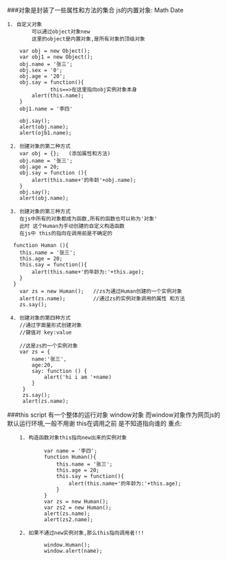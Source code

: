 ###对象是封装了一些属性和方法的集合
	js的内置对象: Math Date

	1. 自定义对象
			可以通过object对象new
			这里的object是内置对象,是所有对象的顶级对象

		var obj = new Object();
		var obj1 = new Object();
		obj.name = '张三';
		obj.sex = '0';
		obj.age = '20';
		obj.say = function(){
				  this==>在这里指向obj实例对象本身
			alert(this.name);
		}
		obj1.name = '李四'

		obj.say();
		alert(obj.name);
		alert(ojb1.name);

	 2. 创建对象的第二种方式
	 	var obj = {}; 	(添加属性和方法)
	 	obj.name = '张三';
	 	obj.age = 20;
	 	obj.say = function (){
	 		alert(this.name+'的年龄'+obj.name);
	 	}
	 	obj.say();
	 	alert(obj.name);

	 3. 创建对象的第三种方式
	 	在js中所有的对象都成为函数,所有的函数也可以称为'对象'
	 	此时 这个Human为手动创建的自定义构造函数
	 	在js中 this的指向在调用前是不确定的

	  function Human (){
	  	this.name = '张三';
	  	this.age = 20;
	  	this.say = function(){
	  		alert(this.name+'的年龄为:'+this.age);
	  	}
	  }
	  	var zs = new Human();	//zs为通过Human创建的一个实例对象
	  	alert(zs.name);			//通过zs的实例对象调用的属性 和方法
	  	zs.say();

	 4. 创建对象的第四种方式
	 	//通过字面量形式创建对象
	 	//键值对 key:value

	 	//这是zs的一个实例对象
	 	var zs = {
	 		name:'张三',
	 		age:20,
	 		say: function () {
	 			alert('hi i am '+name)
	 		}
		 }
		 zs.say();
		 alert(zs.name);
###this
		script 有一个整体的运行对象 window对象 而window对象作为网页js的默认运行环境,一般不用谢
		this在调用之前 是不知道指向谁的
		重点:

		1. 构造函数对象this指向new出来的实例对象

				var name = '李四';
				function Human(){
					this.name = '张三';
					this.age = 20;
					this.say = function(){
						alert(this.name+'的年龄为:'+this.age);
					}
				}
				var zs = new Human();
				var zs2 = new Human();
				alert(zs.name);
				alert(zs2.name);

		2. 如果不通过new实例对象,那么this指向调用者!!!

				window.Human();
				window.alert(name);





